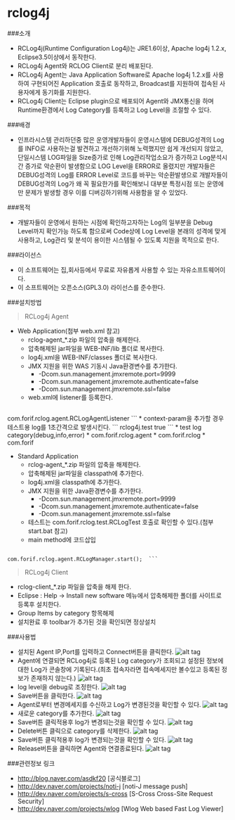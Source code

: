 rclog4j
=======
###소개
 * RCLog4j(Runtime Configuration Log4j)는 JRE1.6이상, Apache log4j 1.2.x, Eclipse3.5이상에서 동작한다.
 * RCLog4j Agent와 RCLOG Client로 분리 배포된다.
 * RCLog4j Agent는 Java Application Software로 Apache log4j 1.2.x를 사용하여 구현되어진 Application 호출로 동작하고, Broadcast를 지원하여 접속된 사용자에게 동기화를 지원한다.
 * RCLog4j Client는 Eclipse plugin으로 배포되어 Agent와 JMX통신을 하며 Runtime환경에서 Log Category를 등록하고 Log Level을 조절할 수 있다.

###배경
 * 인프라시스템 관리하던중 많은 운영개발자들이 운영시스템에 DEBUG성격의 Log를 INFO로 사용하는걸 발견하고
   개선하기위해 노력했지만 쉽게 개선되지 않았고, 단일시스템 LOG파일을 Size증가로 인해
   Log관리작업소요가 증가하고 Log분석시간 증가로 악순환이 발생함으로 LOG Level을 ERROR로 올렸지만
   개발자들은 DEBUG성격의 Log를 ERROR Level로 코드를 바꾸는 악순환발생으로
   개발자들이 DEBUG성격의 Log가 왜 꼭 필요한가를 확인해보니 대부분 특정시점 
   또는 운영에만 문제가 발생할 경우 이를 디버깅하기위해 사용함을 알 수 있었다.

###목적
 * 개발자들이 운영에서 원하는 시점에 확인하고자하는 Log의 일부분을 Debug Level까지 확인가능 하도록 함으로써
   Code상에 Log Level을 본래의 성격에 맞게 사용하고, Log관리 및 분석이 용이한 시스템될 수 있도록 지원을 목적으로 한다.
 
###라이선스
 * 이 소프트웨어는 집,회사등에서 무료로 자유롭게 사용할 수 있는 자유소프트웨어이다. 
 * 이 소프트웨어는 오픈소스(GPL3.0) 라이선스를 준수한다.

###설치방법
 > RCLog4j Agent
   * Web Application(첨부 web.xml 참고)
     * rclog-agent_*.zip 파일의 압축을 해제한다.
     * 압축해제된 jar파일을 WEB-INF/lib 폴더로 복사한다.
     * log4j.xml을 WEB-INF/classes 폴더로 복사한다.
     * JMX 지원을 위한 WAS 기동시 Java환경변수를 추가한다.
       * -Dcom.sun.management.jmxremote.port=9999
       * -Dcom.sun.management.jmxremote.authenticate=false
       * -Dcom.sun.management.jmxremote.ssl=false
     * web.xml에 listener를 등록한다.
       ```
<listener>
   <listener-class>com.forif.rclog.agent.RCLogAgentListener</listener-class>
</listener> ```			
     * context-param을 추가할 경우 테스트용 log를 1초간격으로 발생시킨다.
       ```
<context-param>
   <param-name>rclog4j.test</param-name>
   <param-value>true</param-value>
</context-param> ```
     * test log category(debug,info,error)
       * com.forif.rclog.agent
       * com.forif.rclog
       * com.forif

   * Standard Application
     * rclog-agent_*.zip 파일의 압축을 해제한다.
     * 압축해제된 jar파일을 classpath에 추가한다.
     * log4j.xml을 classpath에 추가한다.
     * JMX 지원을 위한 Java환경변수를 추가한다.
       * -Dcom.sun.management.jmxremote.port=9999
       * -Dcom.sun.management.jmxremote.authenticate=false
       * -Dcom.sun.management.jmxremote.ssl=false
     * 테스트는 com.forif.rclog.test.RCLogTest 호출로 확인할 수 있다.(첨부 start.bat 참고)
     * main method에 코드삽입
       ```
    com.forif.rclog.agent.RCLogManager.start();  ```

 > RCLog4j Client
   * rclog-client_*.zip 파일을 압축을 해제 한다.
   * Eclipse : Help -> Install new software 메뉴에서 압축해제한 폴더를 사이트로 등록후 설치한다.
   * Group Items by category 항목해제
   * 설치완료 후 toolbar가 추가된 것을 확인되면 정상설치

###사용법
* 설치된 Agent IP,Port를 입력하고 Connect버튼을 클릭한다.
![alt tag](http://dev.naver.com/wiki/rclog/pds/FrontPage/rclog1.JPG)
* Agent에 연결되면 RCLog4j로 등록된 Log category가 조회되고 설정된 정보에 대한 Log가 콘솔창에 기록된다.(최초 접속자라면 접속메세지만 볼수있고 등록된 정보가 존재하지 않는다.)
![alt tag](http://dev.naver.com/wiki/rclog/pds/FrontPage/rclog2.JPG)
* log level을 debug로 조정한다.
![alt tag](http://dev.naver.com/wiki/rclog/pds/FrontPage/rclog3.JPG)
* Save버튼을 클릭한다.
![alt tag](http://dev.naver.com/wiki/rclog/pds/FrontPage/rclog4.JPG)
* Agent로부터 변경메세지를 수신하고 Log가 변경된것을 확인할 수 있다.
![alt tag](http://dev.naver.com/wiki/rclog/pds/FrontPage/rclog5.JPG)
* 새로운 category를 추가한다.
![alt tag](http://dev.naver.com/wiki/rclog/pds/FrontPage/rclog6.JPG)
* Save버튼 클릭적용후 log가 변경되는것을 확인할 수 있다.
![alt tag](http://dev.naver.com/wiki/rclog/pds/FrontPage/rclog7.JPG)
* Delete버튼 클릭으로 category를 삭제한다.
![alt tag](http://dev.naver.com/wiki/rclog/pds/FrontPage/rclog8.JPG)
* Save버튼 클릭적용후 log가 변경되는것을 확인할 수 있다.
![alt tag](http://dev.naver.com/wiki/rclog/pds/FrontPage/rclog9.JPG)
* Release버튼을 클릭하면 Agent와 연결종료된다.
![alt tag](http://dev.naver.com/wiki/rclog/pds/FrontPage/rclog10.JPG)

###관련정보 링크
 * http://blog.naver.com/asdkf20 [공식블로그] 
 * http://dev.naver.com/projects/noti-j [noti-J message push]
 * http://dev.naver.com/projects/s-cross [S-Cross Cross-Site Request Security] 
 * http://dev.naver.com/projects/wlog [Wlog Web based Fast Log Viewer]
